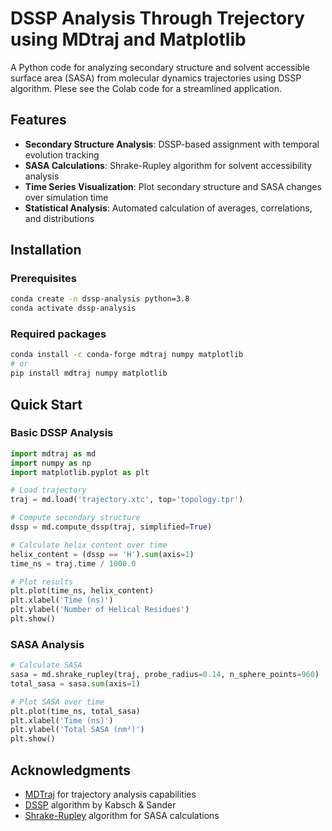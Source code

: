 # DSSP Analysis Through Trejectory using MDtraj and Matplotlib

A Python code for analyzing secondary structure and solvent accessible surface area (SASA) from molecular dynamics trajectories using DSSP algorithm. Plese see the Colab code for a streamlined application.

## Features

- **Secondary Structure Analysis**: DSSP-based assignment with temporal evolution tracking
- **SASA Calculations**: Shrake-Rupley algorithm for solvent accessibility analysis  
- **Time Series Visualization**: Plot secondary structure and SASA changes over simulation time
- **Statistical Analysis**: Automated calculation of averages, correlations, and distributions

## Installation

### Prerequisites

```bash
conda create -n dssp-analysis python=3.8
conda activate dssp-analysis
```

### Required packages

```bash
conda install -c conda-forge mdtraj numpy matplotlib
# or
pip install mdtraj numpy matplotlib
```

## Quick Start

### Basic DSSP Analysis

```python
import mdtraj as md
import numpy as np
import matplotlib.pyplot as plt

# Load trajectory
traj = md.load('trajectory.xtc', top='topology.tpr')

# Compute secondary structure
dssp = md.compute_dssp(traj, simplified=True)

# Calculate helix content over time
helix_content = (dssp == 'H').sum(axis=1)
time_ns = traj.time / 1000.0

# Plot results
plt.plot(time_ns, helix_content)
plt.xlabel('Time (ns)')
plt.ylabel('Number of Helical Residues')
plt.show()
```

### SASA Analysis

```python
# Calculate SASA
sasa = md.shrake_rupley(traj, probe_radius=0.14, n_sphere_points=960)
total_sasa = sasa.sum(axis=1)

# Plot SASA over time
plt.plot(time_ns, total_sasa)
plt.xlabel('Time (ns)')
plt.ylabel('Total SASA (nm²)')
plt.show()
```



## Acknowledgments

- [MDTraj](https://mdtraj.org/) for trajectory analysis capabilities
- [DSSP](https://swift.cmbi.umcn.nl/gv/dssp/) algorithm by Kabsch & Sander
- [Shrake-Rupley](https://doi.org/10.1016/0022-2836(73)90011-9) algorithm for SASA calculations
